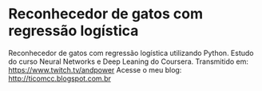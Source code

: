 # Reconhecedor de gatos com regressão logística
Reconhecedor de gatos com regressão logística utilizando Python.
Estudo do curso Neural Networks e Deep Leaning do Coursera.
Transmitido em: https://www.twitch.tv/andpower 
Acesse o meu blog: http://ticomcc.blogspot.com.br 
